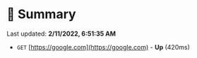 # 📖 Summary
Last updated: **2/11/2022, 6:51:35 AM**

- `GET` [https://google.com](https://google.com) - **Up** (420ms)
